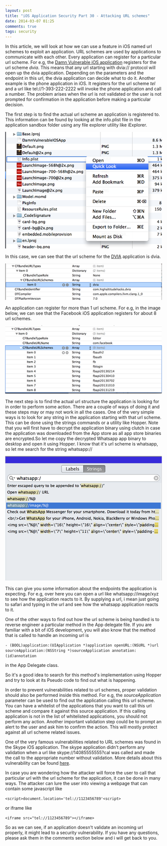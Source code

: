 ```yaml
---
layout: post
title: "iOS Application Security Part 30 - Attacking URL schemes"
date: 2014-03-07 01:25
comments: true
tags: security
---
```


In this article, we will look at how we can use a feature in iOS named url schemes to exploit an application. URL schemes are used by applications to communicate with each other. Every application can register for a particular url scheme. For e.g, the [Damn Vulnerable iOS application](http://damnvulnerableiosapp.com) registers for the url scheme _dvia_. This means that any url starting with dvia:// protocol will open up the dvia application. Depending on the parameters and the endpoint in this url, the dvia application can decide what to do it. Another example is the phone application in iOS. It registers for the url scheme _tel_ and a url like tel://1-393-222-2222 will invoke the phone application and call a number. The problem arises when the url is not validated or the user is not prompted for confirmation in the application before making a particular decision.

<!-- more -->

The first step is to find the actual url scheme an application is registered to. This information can be found by looking at the info.plist file in the application sandbox folder using any file explorer utility like iExplorer.

![2]( /images/posts/ios30/2.png) 

In this case, we can see that the url scheme for the [DVIA](http://damnvulnerableiosapp.com) application is dvia.

![1]( /images/posts/ios30/1.png)

An application can register for more than 1 url scheme. For e.g, in the image below, we can see that the Facebook iOS application registers for about 8 url schemes.

![3]( /images/posts/ios30/3.png)

The next step is to find the actual url structure the application is looking for in order to perform some action. There are a couple of ways of doing it and these steps may or may not work in all the cases. One of the very simple ways is to look for any string in the application starting with that url scheme. This can be done using the strings commands or a utility like Hopper. Note that you will first have to decrypt the application binary using clutch in case the application was downloaded from the App store as all app store binaries are encrypted.So let me copy the decrypted Whatsapp app binary to desktop and open it using Hopper. I know that it's url scheme is whatsapp, so let me search for the string whatsapp://

![4]( /images/posts/ios30/4.png)

This can give you some information about the endpoints the application is expecting. For e.g, over here you can open a url like whatsapp://image/xyz to see how the application reacts to it. By supplying a url, i mean just going to safari and typing in the url and see how the whatsapp application reacts to it.

One of the other ways to find out how the url scheme is being handled is to reverse engineer a particular method in the App delegate file. If you are familiar with a bit of iOS development, you will also know that the method that is called to handle an incoming url is

`- (BOOL)application:(UIApplication *)application openURL:(NSURL *)url sourceApplication:(NSString *)sourceApplication annotation:(id)annotation`

in the App Delegate class.

So it's a good idea to search for this method's implementation using Hopper and try to look at its Pseudo code to find out what is happening.

In order to prevent vulnerabilities related to url schemes, proper validation should also be performed inside this method. For e.g, the _sourceApplication_ parameter can be used to find out the application calling this url scheme. You can have a whitelist of the applications that you want to call this url scheme and compare it against this source application. If this calling application is not in the list of whitelisted applications, you should not perform any action. Another important validation step could be to prompt an alert to the user and ask him to confirm the action. This will mostly protect against all url scheme related issues.

One of the very famous vulnerabilities related to URL schemes was found in the Skype iOS application. The skype application didn't perform any validation when a url like skype://14085555555?cal was called and made the call to the appropriate number without validation. More details about this vulnerability can be found [here](http://software-security.sans.org/blog/2010/11/08/insecure-handling-url-schemes-apples-ios/).

In case you are wondering how the attacker will force the user to call that particular url with the url scheme for the application, it can be done in many ways. The attacker can lure the user into viewing a webpage that can contain some javascript like

`<script>document.location='tel://1123456789'<script>`

or iframe like

`<iframe src="tel://1123456789"></iframe>`

So as we can see, if an application doesn't validate an incoming url properly, it might lead to a security vulnerability. If you have any questions, please ask them in the comments section below and i will get back to you.